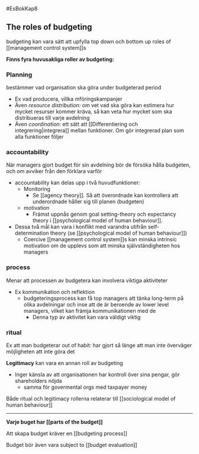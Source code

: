 #EsBokKap8
## The roles of budgeting

budgeting kan vara sätt att upfylla top down och bottom up roles of [[management control system]]s

**Finns fyra huvusakliga roller av budgeting:**

### Planning
bestämmer vad organisation ska göra under budgeterad period
- Ex vad producera, villka mföringskampanjer
- Även *resource distribution:* om vet vad ska göra kan estimera hur mycket resurser kommer kräva, så kan veta hur mycket som ska distribueras till varje avdelning
- Även *coordination:* ett sätt att [[Differentiering och integrering|integrera]] mellan funktioner. Om gör integrerad plan som alla funktioner följer

### accountability
När managers gjort budget för sin avdelning bör de försöka hålla budgeten, och om avviker från den förklara varför
- accountability kan delas upp i två huvudfunktioner:
	- Monitoring
		- Se [[agency theory]]. Så att överordnade kan kontrollera att underordnade håller sig till planen (budgeten)
	- motivation
		- Främst uppnås genom goal setting-theory och expectancy theory i [[psychological model of human behaviour]]. 
- Dessa två mål kan vara i konflikt med varandra utifrån self-determination theory (se [[psychological model of human behaviour]])
	- Coercive [[management control system]]s kan minska intrinsic motivation om de upplevs som att minska självständigheten hos managers


### process
Menar att processen av budgetera kan involvera viktiga aktiviteter
- Ex kommunikation och reflektion
	- budgeteringsprocess kan få top managers att tänka long-term på olika avdelningar och inse att de är beroende av lower level managers, vilket kan främja kommunikationen med de
		- Denna typ av aktivitet kan vara väldigt viktig

### ritual
Ex att man budgeterar out of habit: har gjort så länge att man inte överväger möjligheten att inte göra det


**Legitimacy** kan vara en annan roll av budgeting
- Inger känsla av att organisationen har kontroll över sina pengar, gör shareholders nöjda
	- samma för govermental orgs med taxpayer money

Både ritual och legitimacy rollerna relaterar till [[sociological model of human behaviour]]

---
**Varje buget har [[parts of the budget]]**

Att skapa budget kräver en [[budgeting process]]

Budget bör även vara subject to [[budget evaluation]]